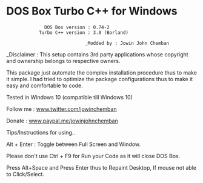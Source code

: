 #                  DOS Box Turbo C++ for Windows                  
                                                                  
                  DOS Box version : 0.74-2                        
                Turbo C++ version : 3.0 (Borland)   

                                 _Modded by : Jowin John Chemban  


_Disclaimer : This setup contains 3rd party applications whose copyright and ownership belongs to respective owners.

This package just automate the complex installation procedure thus to make it simple.
I had tried to optimize the package configurations thus to make it easy and comfortable to code.

Tested in Windows 10 (compatible till Windows 10)

Follow me      : www.twitter.com/jowinchemban

Donate         : www.paypal.me/jowinjohnchemban



Tips/Instructions for using..

Alt + Enter : Toggle between Full Screen and Window.

Please don't use Ctrl + F9 for Run your Code as it will close DOS Box.

Press Alt+Space and Press Enter thus to Repaint Desktop, If mouse not able to Click/Select.


